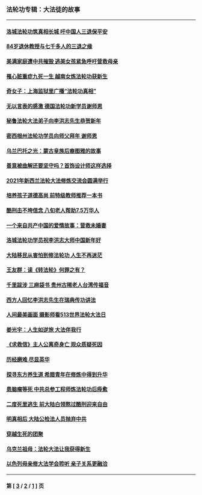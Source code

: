 ### 法轮功专辑：大法徒的故事
---
#### [洛城法轮功筑真相长城 吁中国人三退保平安](../../pages/nf1147481/n13892471.md?04250430) 
#### [84岁退休教授与七千多人的三退之缘](../../pages/nf1147481/n13796650.md?04250430) 
#### [美满家庭遭中共摧毁 逃美女孩紧急呼吁营救母亲](../../pages/nf1147481/n13792859.md?04250430) 
#### [罹心脏重症九死一生 越南女炼法轮功获新生](../../pages/nf1147481/n13732766.md?04250430) 
#### [奇女子：上海监狱里广播“法轮功真相”](../../pages/nf1147481/n13726443.md?04250430) 
#### [无以言表的感激 德国法轮功新学员谢师恩](../../pages/nf1147481/n13543790.md?04250430) 
#### [秘鲁法轮大法弟子向李洪志先生恭贺新年](../../pages/nf1147481/n13540182.md?04250430) 
#### [密西根州法轮功学员向师父拜年 谢师恩](../../pages/nf1147481/n13538183.md?04250430) 
#### [乌兰巴托之光：蒙古皇族后裔图雅的故事](../../pages/nf1147481/n13155759.md?04250430) 
#### [善意被曲解还要坚守吗？首饰设计师这样选择](../../pages/nf1147481/n13077575.md?04250430) 
#### [2021年新西兰法轮大法修炼交流会圆满举行](../../pages/nf1147481/n13033149.md?04250430) 
#### [培养孩子道德高尚 前特级教师推荐一本书](../../pages/nf1147481/n12938640.md?04250430) 
#### [酷刑击不垮信念 八旬老人帮助7.5万华人](../../pages/nf1147481/n12880712.md?04250430) 
#### [一个来自共产中国的爱情故事：营救未婚妻](../../pages/nf1147481/n12778386.md?04250430) 
#### [洛城法轮功学员祝李洪志大师中国新年好](../../pages/nf1147481/n12724685.md?04250430) 
#### [大陆移民从害怕到修法轮功 人生不再迷茫](../../pages/nf1147481/n12414325.md?04250430) 
#### [王友群：读《转法轮》何罪之有？](../../pages/nf1147481/n12408647.md?04250430) 
#### [千里跋涉 三麻袋书 贵州古稀老人台湾传福音](../../pages/nf1147481/n12198750.md?04250430) 
#### [西方人回忆李洪志先生在瑞典传功讲法](../../pages/nf1147481/n12099607.md?04250430) 
#### [人间最美画面 摄影师看513世界法轮大法日](../../pages/nf1147481/n12094118.md?04250430) 
#### [姜光宇：人生如逆旅 大法伴我行](../../pages/nf1147481/n12088664.md?04250430) 
#### [《求救信》主人公离奇身亡 观众质疑死因](../../pages/nf1147481/n11845215.md?04250430) 
#### [历经磨难 尽显英华](../../pages/nf1147481/n11723297.md?04250430) 
#### [探寻东方养生道 希腊青年在修炼中得到升华](../../pages/nf1147481/n11494502.md?04250430) 
#### [患脑瘤等死 中共总参工程师炼法轮功后痊愈](../../pages/nf1147481/n11466682.md?04250430) 
#### [二度死里逃生 前大陆白领熬过酷刑迎来自由](../../pages/nf1147481/n11368594.md?04250430) 
#### [明真相后 大陆公检法人员抛弃中共](../../pages/nf1147481/n11358618.md?04250430) 
#### [穿越生死的团聚](../../pages/nf1147481/n11258922.md?04250430) 
#### [乌克兰祖母：法轮大法让我获得新生](../../pages/nf1147481/n11269457.md?04250430) 
#### [以色列母亲修大法学会聆听 亲子关系更融洽](../../pages/nf1147481/n11268195.md?04250430) 

---
#### 第 [ [3](./3.md?04250430) / [2](./2.md?04250430) / [1](./1.md?04250430) ] 页
